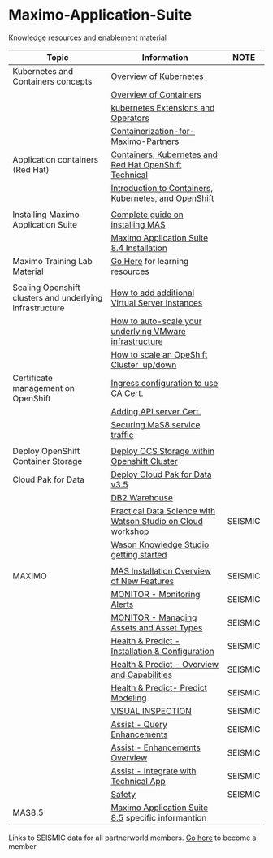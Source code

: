 # Maximo-Application-Suite 

Knowledge resources and enablement material


| Topic | Information | NOTE |
| ----------- | ----------- | -----|
| Kubernetes and Containers concepts  | [Overview of Kubernetes](https://ibm.ent.box.com/file/874106353583) ||
||[Overview of Containers](https://ibm.ent.box.com/file/874109237290) ||
||[kubernetes Extensions and Operators](https://ibm.ent.box.com/file/874106353583) ||
||[Containerization-for-Maximo-Partners](https://ibm.ent.box.com/file/874108191795) ||
| Application containers (Red Hat) | [Containers, Kubernetes and Red Hat OpenShift Technical](https://www.redhat.com/en/services/training/do080-deploying-containerized-applications-technical-overview?section=Overview) ||
|| [Introduction to Containers, Kubernetes, and OpenShift](https://courses.cognitiveclass.ai/courses/course-v1:IBMDeveloperSkillsNetwork+CC0201EN+2020_T2/course/) ||
|||
| Installing Maximo Application Suite |[Complete guide on installing MAS](https://www.ibm.com/docs/en/mas85/8.5.0?topic=planning-installation) ||
|  |[Maximo Application Suite 8.4 Installation](https://www.youtube.com/playlist?list=PLV850jtTzoaIwbPr3GV_-96Ivvt9qrLlc) | |
|Maximo Training Lab Material|[Go Here](./MAXIMOLEARN.md) for learning resources|
|||
| Scaling Openshift clusters and underlying infrastructure | [How to add additional Virtual Server Instances](https://cloud.ibm.com/docs/vpc?topic=vpc-creating-virtual-servers&interface=ui) ||
||[How to auto-scale your underlying VMware infrastructure](https://cloud.ibm.com/docs/vpc?topic=vpc-creating-auto-scale-instance-group&interface=ui)||
||[How to scale an OpeShift Cluster  up/down](https://docs.openshift.com/container-platform/4.6/scalability_and_performance/recommended-cluster-scaling-practices.html)||
|Certificate management on OpenShift|[Ingress configuration to use CA Cert.](https://docs.openshift.com/container-platform/4.6/security/certificates/replacing-default-ingress-certificate.html) ||
||[Adding API server Cert.](https://docs.openshift.com/container-platform/4.6/security/certificates/api-server.html) |
||[Securing MaS8 service traffic](https://docs.openshift.com/container-platform/4.6/security/certificates/service-serving-certificate.html) ||
|||
|Deploy OpenShift Container Storage|[Deploy OCS Storage within Openshift Cluster](https://cloud.redhat.com/blog/deploying-openshift-container-storage-using-local-devices) ||
|Cloud Pak for Data|[Deploy Cloud Pak for Data v3.5](https://www.ibm.com/docs/en/cloud-paks/cp-data/3.5.0) ||
||[DB2 Warehouse](https://www.ibm.com/docs/en/mas85/8.5.0?topic=installation-application-requirements#db2) | |
||[Practical Data Science with Watson Studio on Cloud workshop](https://ibm.seismic.com/app?ContentId=b5513cce-ad2f-47ba-890f-b1469b01addf#/doccenter/f6bc8873-d580-4ee8-a903-c4e0d3a7eee9/doc/%252Fdd0ab3871f-9594-50fd-73b1-7f6c58815c13%252Fdd52629361-90ce-1c4a-1e20-ca879de23430%252Fddb9a1e11d-d3e4-c584-383e-84b9491a05e7%252Flde1fcdb53-9f6b-4ad5-9bf7-03b5d08e9705%252Fldd39ba558-48bf-4c03-be3d-6c1505456e33%252Fld8771bf03-78f0-407e-8ce7-785d34c151c0%252Flf20d1e971-8847-46cb-b8f0-668065b2fce5//?mode=view&parentPath=sessionStorage&anchorId=ab9398b6-3bc3-4cae-8370-7b0659653656) |SEISMIC |
||[Wason Knowledge Studio getting started](https://cloud.ibm.com/docs/watson-knowledge-studio-data?topic=watson-knowledge-studio-data-wks_tutintro) ||
|||
| MAXIMO|[MAS Installation Overview of New Features](https://ibm.seismic.com/Link/Content/DCAsYxqGFkK02qBeGofHAwKA)|SEISMIC |
||[MONITOR - Monitoring Alerts](https://ibm.seismic.com/Link/Content/DCJ9ZLwc6nOkyu0piX0xj-VQ)|SEISMIC |
||[MONITOR - Managing Assets and Asset Types ](https://ibm.seismic.com/Link/Content/DC_iDv7n2NFkyOJU5-Fvw16w)|SEISMIC |
||[Health & Predict - Installation & Configuration](https://ibm.seismic.com/Link/Content/DCEGtN0_lZg0Wr8c_gmDTGBg)|SEISMIC |
||[Health & Predict - Overview and Capabilities](https://ibm.seismic.com/Link/Content/DCJGLozo5HT0micigsFmcB8w)|SEISMIC |
||[Health & Predict- Predict Modeling ](https://ibm.seismic.com/Link/Content/DC7T43GmZuDkK1ZG_b4WBzTg)|SEISMIC |
||[VISUAL INSPECTION](https://ibm.seismic.com/Link/Content/DCHS57VLY890qXKMypxXIscw)|SEISMIC |
||[Assist - Query Enhancements](https://ibm.seismic.com/Link/Content/DCLZWpAC2zz0WXjOoggoF7bQ)|SEISMIC |
||[Assist - Enhancements Overview](https://ibm.seismic.com/Link/Content/DCxJuuJ8dMxkCJ2BZvkSwFtw)|SEISMIC |
||[Assist - Integrate with Technical App](https://ibm.seismic.com/Link/Content/DC_K7BcKz85UqdnPRaWm44gw)|SEISMIC |
||[Safety](https://ibm.seismic.com/Link/Content/DCOojNoWJaVE2U4VGNQ0Y7xg )| SEISMIC |
|MAS8.5|[Maximo Application Suite 8.5](./MAS85.md) specific informantion||




Links to SEISMIC data for all partnerworld members.  [Go here](https://www.ibm.com/partnerworld/public) to become a member
